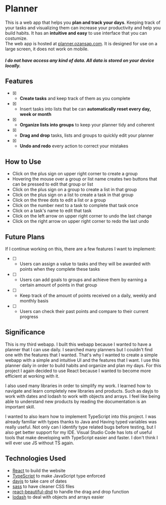 # Planner

This is a web app that helps you **plan and track your days**. Keeping track of your tasks and visualizing them can increase your productivity and help you build habits. It has an **intuitive and easy** to use interface that you can costumize. \
The web app is hosted at [planner.ozansap.com](https://planner.ozansap.com). It is designed for use on a large screen, it does not work on mobile.
##### I do not have access any kind of data. All data is stored on your device locally.

## Features

- [x] - **Create tasks** and keep track of them as you complete
- [x] - Insert tasks into lists that be can **automatically reset every day, week or month**
- [x] - **Organize lists into groups** to keep your planner tidy and coherent
- [x] - **Drag and drop** tasks, lists and groups to quickly edit your planner
- [x] - **Undo and redo** every action to correct your mistakes

## How to Use

* Click on the plus sign on upper right corner to create a group
* Hovering the mouse over a group or list name creates two buttons that can be pressed to edit that group or list
* Click on the plus sign on a group to create a list in that group
* Click on the plus sign on a list to create a task in that group
* Click on the three dots to edit a list or a group
* Click on the number next to a task to complete that task once
* Click on a task's name to edit that task
* Click on the left arrow on upper right corner to undo the last change
* Click on the right arrow on upper right corner to redo the last undo

## Future Plans

If I continue working on this, there are a few features I want to implement:

- [ ] - Users can assign a value to tasks and they will be awarded with points when they complete these tasks
- [ ] - Users can add goals to groups and achieve them by earning a certain amount of points in that group
- [ ] - Keep track of the amount of points received on a daily, weekly and monthly basis
- [ ] - Users can check their past points and compare to their current progress

## Significance

This is my third webapp. I built this webapp because I wanted to have a planner that I can use daily. I searched many planners but I couldn't find one with the features that I wanted. That's why I wanted to create a simple webapp with a simple and intuitive UI and the features that I want. I use this planner daily in order to build habits and organize and plan my days. For this project I again decided to use React because I wanted to become more efficient at working with it.

I also used many libraries in order to simplify my work. I learned how to navigate and learn completely new libraries and products. Such as dayjs to work with dates and lodash to work with objects and arrays. I feel like being able to understand new products by reading the documentation is an important skill.

I wanted to also learn how to implement TypeScript into this project. I was already familiar with types thanks to Java and Having typed variables was really useful. Not only can I identify type related bugs before testing, but I also get better support for my IDE. Visual Studio Code has lots of useful tools that make developing with TypeScript easier and faster. I don't think I will ever use JS without TS again. 

## Technologies Used

* [React](https://www.npmjs.com/package/react) to build the website
* [TypeScript](https://www.npmjs.com/package/typescript) to make JavaScript type enforced
* [dayjs](https://www.npmjs.com/package/dayjs) to take care of dates
* [sass](https://www.npmjs.com/package/sass) to have cleaner CSS files
* [react-beautiful-dnd](https://www.npmjs.com/package/react-beautiful-dnd) to handle the drag and drop function
* [lodash](https://www.npmjs.com/package/lodash) to deal with objects and arrays easier
